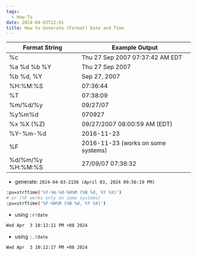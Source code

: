```yaml
---
tags:
  - How-To
date: 2024-04-03T22:01
title: How to Generate (Format) Date and Time
---
```

<!-- 2024-04-03 (April 03, 2024 10:01:55 PM) -->

|   Format String   |         Example Output               |
| ----------------- | ---------------------------------    |
| %c                | Thu 27 Sep 2007 07:37:42 AM EDT      |
| %a %d %b %Y       | Thu 27 Sep 2007                      |
| %b %d, %Y         | 	Sep 27, 2007                       |
| %H:%M:%S          | 	07:36:44                           |
| %T                | 	07:38:09                           |
| %m/%d/%y          | 	09/27/07                           |
| %y%m%d            | 	070927                             |
| %x  %X (%Z)       | 	09/27/2007 08:00:59 AM (EDT)       |
| %Y-%m-%d          | 	2016-11-23                         |
| %F                | 	2016-11-23 (works on some systems) |
| %d/%m/%y %H:%M:%S | 	27/09/07 07:36:32                  |

- generate: `2024-04-03-2156 (April 03, 2024 09:56:19 PM)`
```bash
:pu=strftime('%Y-%m-%d-%H%M (%B %d, %Y %X)')
# or (%F works only on some systems)
:pu=strftime('%F-%H%M (%B %d, %Y %X)')
```

- using `:r!date`
```bash
Wed Apr  3 10:12:11 PM +08 2024
```

- using `:.!date`
```bash
Wed Apr  3 10:12:17 PM +08 2024
```

